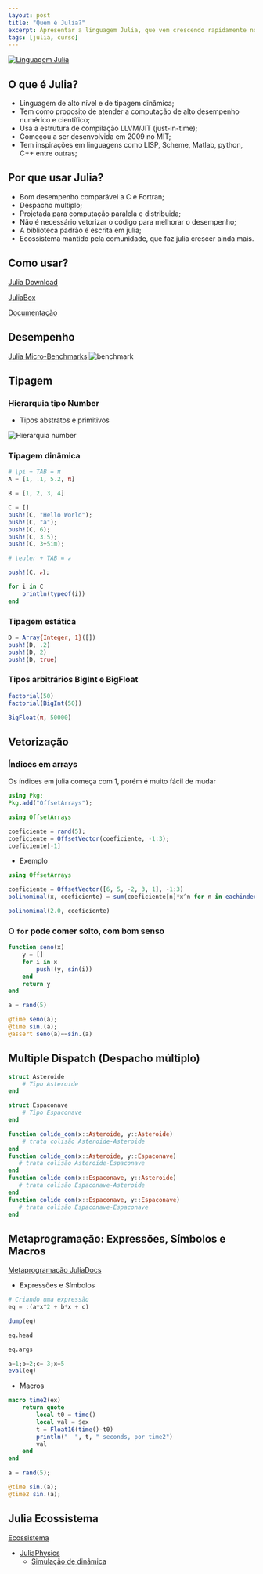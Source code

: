```yaml
---
layout: post
title: "Quem é Julia?"
excerpt: Apresentar a linguagem Julia, que vem crescendo rapidamente no meio científico.
tags: [julia, curso]
---
```

[![Linguagem Julia](https://github.com/JuliaLang/julia-logo-graphics/blob/master/images/julia-logo-color.png?raw=true)](https://julialang.org)

## O que é Julia?
- Linguagem de alto nível e de tipagem dinâmica;
- Tem como proposito de atender a computação de alto desempenho numérico e científico;
- Usa a estrutura de compilação LLVM/JIT (just-in-time);
- Começou a ser desenvolvida em 2009 no MIT;
- Tem inspirações em linguagens como LISP, Scheme, Matlab, python, C++ entre outras;

## Por que usar Julia?

- Bom desempenho comparável a C e Fortran;
- Despacho múltiplo;
- Projetada para computação paralela e distribuida;
- Não é necessário vetorizar o código para melhorar o desempenho;
- A biblioteca padrão é escrita em julia;
- Ecossistema mantido pela comunidade, que faz julia crescer ainda mais.

## Como usar?
[Julia Download](https://julialang.org/downloads/)

[JuliaBox](https://www.juliabox.com)

[Documentação](https://docs.julialang.org/en/v1/)

## Desempenho
[Julia Micro-Benchmarks](https://julialang.org/benchmarks/)
![benchmark](https://julialang.org/images/benchmarks.svg)

## Tipagem
### Hierarquia tipo Number

- Tipos abstratos e primitivos

![Hierarquia number](https://upload.wikimedia.org/wikipedia/commons/4/40/Type-hierarchy-for-julia-numbers.png)

### Tipagem dinâmica
```julia
# \pi + TAB = π
A = [1, .1, 5.2, π]
```
```julia
B = [1, 2, 3, 4]
```
```julia
C = []
push!(C, "Hello World");
push!(C, "a");
push!(C, 6);
push!(C, 3.5);
push!(C, 3+5im);

# \euler + TAB = ℯ

push!(C, ℯ);

for i in C
    println(typeof(i))
end
```
### Tipagem estática
```julia
D = Array{Integer, 1}([])
push!(D, .2)
push!(D, 2)
push!(D, true)
```
### Tipos arbitrários BigInt e BigFloat
```julia
factorial(50)
factorial(BigInt(50))

BigFloat(π, 50000)
```
## Vetorização

### Índices em arrays
Os índices em julia começa com 1, porém é muito fácil de mudar

```julia
using Pkg;
Pkg.add("OffsetArrays");

using OffsetArrays

coeficiente = rand(5);
coeficiente = OffsetVector(coeficiente, -1:3);
coeficiente[-1]
```
* Exemplo
```julia
using OffsetArrays

coeficiente = OffsetVector([6, 5, -2, 3, 1], -1:3)
polinominal(x, coeficiente) = sum(coeficiente[n]*x^n for n in eachindex(coeficiente))

polinominal(2.0, coeficiente)
```

### O `for` pode comer solto, com bom senso
```julia
function seno(x)
    y = []
    for i in x
        push!(y, sin(i))
    end
    return y
end

a = rand(5)

@time seno(a);
@time sin.(a);
@assert seno(a)==sin.(a)
```


## Multiple Dispatch (Despacho múltiplo)

```julia
struct Asteroide
    # Tipo Asteroide
end

struct Espaconave
    # Tipo Espaconave
end

function colide_com(x::Asteroide, y::Asteroide)
    # trata colisão Asteroide-Asteroide
end
function colide_com(x::Asteroide, y::Espaconave)
   # trata colisão Asteroide-Espaconave
end
function colide_com(x::Espaconave, y::Asteroide)
   # trata colisão Espaconave-Asteroide
end
function colide_com(x::Espaconave, y::Espaconave)
   # trata colisão Espaconave-Espaconave
end
```

## Metaprogramação: Expressões, Símbolos e Macros
[Metaprogramação JuliaDocs](https://docs.julialang.org/en/v1/manual/metaprogramming/#Metaprogramming-1)

- Expressões e Símbolos
```julia
# Criando uma expressão
eq = :(a*x^2 + b*x + c)

dump(eq)

eq.head

eq.args

a=1;b=2;c=-3;x=5
eval(eq)
```
- Macros
```julia
macro time2(ex)
    return quote
        local t0 = time()
        local val = $ex
        t = Float16(time()-t0)
        println("  ", t, " seconds, por time2")
        val
    end
end

a = rand(5);

@time sin.(a);
@time2 sin.(a);
```

## Julia Ecossistema
[Ecossistema](https://julialang.org/ecosystems/)
- [JuliaPhysics](https://juliaphysics.github.io/latest/index.html)
    - [Simulação de dinâmica](https://nbviewer.jupyter.org/github/JuliaDynamics/JuliaDynamics/blob/master/tutorials/Billiards%20Example/billiards_example.ipynb)
